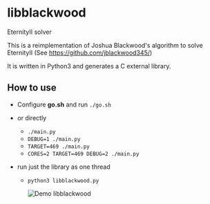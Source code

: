 # libblackwood
EternityII solver

This is a reimplementation of Joshua Blackwood's algorithm to solve EternityII
(See https://github.com/jblackwood345/)

It is written in Python3 and generates a C external library.

## How to use

* Configure **go.sh** and run
  ```./go.sh```

* or directly
  * ```./main.py```
  * ```DEBUG=1 ./main.py```
  * ```TARGET=469 ./main.py```
  * ```CORES=2 TARGET=469 DEBUG=2 ./main.py```

* run just the library as one thread
  * ```python3 libblackwood.py```

    ![Demo libblackwood](https://raw.githubusercontent.com/jfbucas/libblackwood/main/img/libblackwood.gif)
